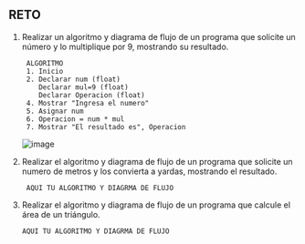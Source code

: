 ## RETO
1. Realizar un algoritmo y diagrama de flujo de un programa que solicite un número y lo multiplique por 9, mostrando su resultado.

        ALGORITMO
        1. Inicio
        2. Declarar num (float)
           Declarar mul=9 (float)
           Declarar Operacion (float)
        4. Mostrar "Ingresa el numero"
        5. Asignar num
        6. Operacion = num * mul
        7. Mostrar "El resultado es", Operacion
        
    ![image](https://user-images.githubusercontent.com/119713481/211169483-dcb2e2b6-baf7-4cab-8e17-b3f571952bb8.png)


   
    

2. Realizar el algoritmo y diagrama de flujo de un programa que solicite un numero de metros y los convierta a yardas, mostrando el resultado.
      
        AQUI TU ALGORITMO Y DIAGRMA DE FLUJO


3. Realizar el algoritmo y diagrama de flujo de un programa que calcule el área de un triángulo.

       AQUI TU ALGORITMO Y DIAGRMA DE FLUJO
